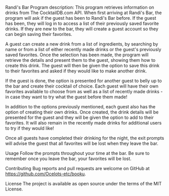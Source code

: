 Randi's Bar
Program description:
This program retrieves information on drinks from The CocktailDB.com API.  When first arriving at Randi's Bar, the program will ask if the guest has been to Randi's Bar before.  If the guest has been, they will log in to access a list of their previously saved favorite drinks.  If they are new to the bar, they will create a guest account so they can begin saving their favorites.

A guest can create a new drink from a list of ingredients, by searching by name or from a list of either recently made drinks or the guest's previously saved favorites.  Once the selection has been made, the program will retrieve the details and present them to the guest, showing them how to create this drink.  The guest will then be given the option to save this drink to their favorites and asked if they would like to make another drink.  

If the guest is done, the option is presented for another guest to belly up to the bar and create their cocktail of choice.  Each guest will have their own favorites available to choose from as well as a list of recently made drinks - in case they want to try what the guest before them made!  

In addition to the options previously mentioned, each guest also has the option of creating their own drinks.  Once created, the drink details will be presented for the guest and they will be given the option to add to their favorites.  It will also remain in the recently made drinks for additional users to try if they would like!

Once all guests have completed their drinking for the night, the exit prompts will advise the guest that all favorites will be lost when they leave the bar.

Usage
Follow the prompts throughout your time at the bar.  Be sure to remember once you leave the bar, your favorites will be lost.

Contributing
Bug reports and pull requests are welcome on GitHub at https://github.com/Ocelots-etc/booku.

License
The project is available as open source under the terms of the MIT License.
